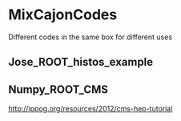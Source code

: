 # MixCajonCodes
Different codes in the same box for different uses


## Jose_ROOT_histos_example

## Numpy_ROOT_CMS
http://ippog.org/resources/2012/cms-hep-tutorial

